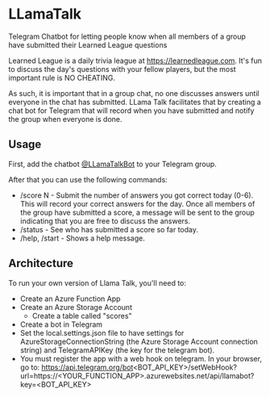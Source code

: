 # LLamaTalk
Telegram Chatbot for letting people know when all members of a group have submitted their Learned League questions

Learned League is a daily trivia league at https://learnedleague.com. It's fun to discuss the day's questions with your fellow players, but the most important rule is NO CHEATING.

As such, it is important that in a group chat, no one discusses answers until everyone in the chat has submitted. LLama Talk facilitates that by creating a chat bot for Telegram that will record when you have submitted and notify the group when everyone is done.

## Usage

First, add the chatbot [@LLamaTalkBot](https://t.me/LLamaTalkBot) to your Telegram group.

After that you can use the following commands:

- /score N - Submit the number of answers you got correct today (0-6). This will record your correct answers for the day. Once all members of the group have submitted a score, a message will be sent to the group indicating that you are free to discuss the answers.
- /status - See who has submitted a score so far today.
- /help, /start - Shows a help message.

## Architecture

To run your own version of Llama Talk, you'll need to:

- Create an Azure Function App
- Create an Azure Storage Account
  - Create a table called "scores"
- Create a bot in Telegram
- Set the local.settings.json file to have settings for AzureStorageConnectionString (the Azure Storage Account connection string) and TelegramAPIKey (the key for the telegram bot).
- You must register the app with a web hook on telegram. In your browser, go to: https://api.telegram.org/bot<BOT_API_KEY>/setWebHook?url=https://<YOUR_FUNCTION_APP>.azurewebsites.net/api/llamabot?key=<BOT_API_KEY>